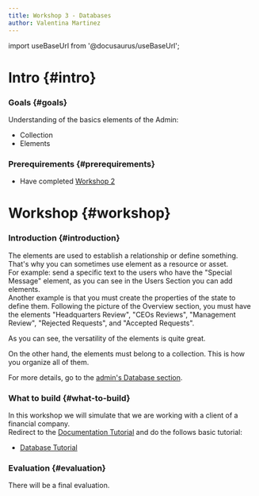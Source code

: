 ```yaml
---
title: Workshop 3 - Databases
author: Valentina Martinez
---
```

import useBaseUrl from '@docusaurus/useBaseUrl';

# Intro {#intro}

### Goals {#goals}

Understanding of the basics elements of the Admin:
*  Collection
*  Elements

### Prerequirements {#prerequirements}

* Have completed [Workshop 2](certification_admin_ws2)


# Workshop {#workshop}

### Introduction {#introduction}

The elements are used to establish a relationship or define something. That's why you can sometimes use element as a resource or asset.<br/>
For example: send a specific text to the users who have the "Special Message" element, as you can see in the Users Section you can add elements.<br/>
Another example is that you must create the properties of the state to define them. Following the picture of the Overview section, you must have the elements "Headquarters Review", "CEOs Reviews", "Management Review", "Rejected Requests", and "Accepted Requests".<br/>

As you can see, the versatility of the elements is quite great.<br/>

On the other hand, the elements must belong to a collection. This is how you organize all of them.
<br/>

For more details, go to the [admin's Database section](/docs/documentation/admin/database/admin_database_overview).

### What to build {#what-to-build}
In this workshop we will simulate that we are working with a client of a financial company. <br/>
Redirect to the [Documentation Tutorial](/docs/tutorials/tutorial_overview) and do the follows basic tutorial:
* [Database Tutorial](/docs/tutorials/basic/create_database)

### Evaluation {#evaluation}
There will be a final evaluation.
